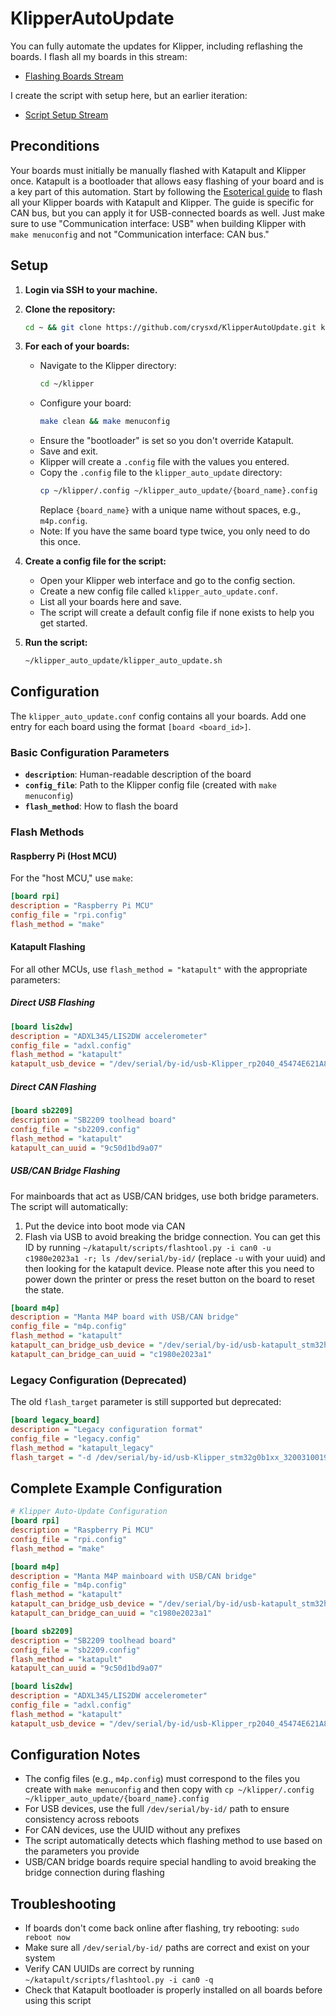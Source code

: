 # KlipperAutoUpdate

You can fully automate the updates for Klipper, including reflashing the boards. I flash all my boards in this stream:

- [Flashing Boards Stream](https://www.youtube.com/watch?v=tLyi-2RE09s&list=PL1fjlNqlUKnUjV9GKHGI1oXRcxDsKKw-X&index=32)

I create the script with setup here, but an earlier iteration:

- [Script Setup Stream](https://www.youtube.com/watch?v=tne5wVYEaQs&list=PL1fjlNqlUKnUjV9GKHGI1oXRcxDsKKw-X&index=33)

## Preconditions

Your boards must initially be manually flashed with Katapult and Klipper once. Katapult is a bootloader that allows easy flashing of your board and is a key part of this automation. Start by following the [Esoterical guide](https://canbus.esoterical.online/mainboard_flashing.html) to flash all your Klipper boards with Katapult and Klipper. The guide is specific for CAN bus, but you can apply it for USB-connected boards as well. Just make sure to use "Communication interface: USB" when building Klipper with `make menuconfig` and not "Communication interface: CAN bus."

## Setup

1. **Login via SSH to your machine.**
2. **Clone the repository:**
   ```bash
   cd ~ && git clone https://github.com/crysxd/KlipperAutoUpdate.git klipper_auto_update
   ```
3. **For each of your boards:**
   - Navigate to the Klipper directory:
     ```bash
     cd ~/klipper
     ```
   - Configure your board:
     ```bash
     make clean && make menuconfig
     ```
   - Ensure the "bootloader" is set so you don't override Katapult.
   - Save and exit.
   - Klipper will create a `.config` file with the values you entered.
   - Copy the `.config` file to the `klipper_auto_update` directory:
     ```bash
     cp ~/klipper/.config ~/klipper_auto_update/{board_name}.config
     ```
     Replace `{board_name}` with a unique name without spaces, e.g., `m4p.config`.
   - Note: If you have the same board type twice, you only need to do this once.

4. **Create a config file for the script:**
   - Open your Klipper web interface and go to the config section.
   - Create a new config file called `klipper_auto_update.conf`. 
   - List all your boards here and save.
   - The script will create a default config file if none exists to help you get started.

5. **Run the script:**
   ```bash
   ~/klipper_auto_update/klipper_auto_update.sh
   ```

## Configuration

The `klipper_auto_update.conf` config contains all your boards. Add one entry for each board using the format `[board <board_id>]`. 

### Basic Configuration Parameters

- **`description`**: Human-readable description of the board
- **`config_file`**: Path to the Klipper config file (created with `make menuconfig`)
- **`flash_method`**: How to flash the board

### Flash Methods

#### Raspberry Pi (Host MCU)
For the "host MCU," use `make`:
```ini
[board rpi]
description = "Raspberry Pi MCU"
config_file = "rpi.config"
flash_method = "make"
```

#### Katapult Flashing
For all other MCUs, use `flash_method = "katapult"` with the appropriate parameters:

##### Direct USB Flashing
```ini
[board lis2dw]
description = "ADXL345/LIS2DW accelerometer"
config_file = "adxl.config"
flash_method = "katapult"
katapult_usb_device = "/dev/serial/by-id/usb-Klipper_rp2040_45474E621A86D2CA-if00"
```

##### Direct CAN Flashing
```ini
[board sb2209]
description = "SB2209 toolhead board"
config_file = "sb2209.config"
flash_method = "katapult"
katapult_can_uuid = "9c50d1bd9a07"
```

##### USB/CAN Bridge Flashing
For mainboards that act as USB/CAN bridges, use both bridge parameters. The script will automatically:
1. Put the device into boot mode via CAN
2. Flash via USB to avoid breaking the bridge connection. You can get this ID by running `~/katapult/scripts/flashtool.py -i can0 -u c1980e2023a1 -r; ls /dev/serial/by-id/` (replace `-u` with your uuid) and then looking for the katapult device. Please note after this you need to power down the printer or press the reset button on the board to reset the state.

```ini
[board m4p]
description = "Manta M4P board with USB/CAN bridge"
config_file = "m4p.config"
flash_method = "katapult"
katapult_can_bridge_usb_device = "/dev/serial/by-id/usb-katapult_stm32h723xx_140028000951313339373836-if00"
katapult_can_bridge_can_uuid = "c1980e2023a1"
```

### Legacy Configuration (Deprecated)
The old `flash_target` parameter is still supported but deprecated:
```ini
[board legacy_board]
description = "Legacy configuration format"
config_file = "legacy.config"
flash_method = "katapult_legacy"
flash_target = "-d /dev/serial/by-id/usb-Klipper_stm32g0b1xx_3200310019504B5735313920-if00"
```

## Complete Example Configuration

```ini
# Klipper Auto-Update Configuration
[board rpi]
description = "Raspberry Pi MCU"
config_file = "rpi.config"
flash_method = "make"

[board m4p]
description = "Manta M4P mainboard with USB/CAN bridge"
config_file = "m4p.config"
flash_method = "katapult"
katapult_can_bridge_usb_device = "/dev/serial/by-id/usb-katapult_stm32h723xx_140028000951313339373836-if00"
katapult_can_bridge_can_uuid = "c1980e2023a1"

[board sb2209]
description = "SB2209 toolhead board"
config_file = "sb2209.config"
flash_method = "katapult"
katapult_can_uuid = "9c50d1bd9a07"

[board lis2dw]
description = "ADXL345/LIS2DW accelerometer"
config_file = "adxl.config"
flash_method = "katapult"
katapult_usb_device = "/dev/serial/by-id/usb-Klipper_rp2040_45474E621A86D2CA-if00"
```

## Configuration Notes

- The config files (e.g., `m4p.config`) must correspond to the files you create with `make menuconfig` and then copy with `cp ~/klipper/.config ~/klipper_auto_update/{board_name}.config`
- For USB devices, use the full `/dev/serial/by-id/` path to ensure consistency across reboots
- For CAN devices, use the UUID without any prefixes
- The script automatically detects which flashing method to use based on the parameters you provide
- USB/CAN bridge boards require special handling to avoid breaking the bridge connection during flashing

## Troubleshooting

- If boards don't come back online after flashing, try rebooting: `sudo reboot now`
- Make sure all `/dev/serial/by-id/` paths are correct and exist on your system
- Verify CAN UUIDs are correct by running `~/katapult/scripts/flashtool.py -i can0 -q`
- Check that Katapult bootloader is properly installed on all boards before using this script